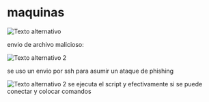 

# maquinas
![Texto alternativo]("https://github.com/lastHunter956/lab_etico_talento_tech/blob/main/imagenes/Pasted%20image%2020241019070352.png?raw=true")

envio de archivo malicioso:

![Texto alternativo 2]("https://github.com/lastHunter956/lab_etico_talento_tech/blob/main/imagenes/Pasted%20image%2020241019073716.png?raw=true")

se uso un envio por ssh para asumir un ataque de phishing

![Texto alternativo 2]("https://github.com/lastHunter956/lab_etico_talento_tech/blob/main/imagenes/Pasted%20image%2020241019074909.png")
se ejecuta el script y efectivamente si se puede conectar y colocar comandos
